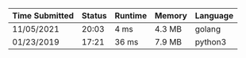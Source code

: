 Time Submitted | Status | Runtime | Memory | Language
-------------- | ------ | ------- | ------ | --------
11/05/2021 | 20:03 | 4 ms | 4.3 MB | golang
01/23/2019 | 17:21 | 36 ms | 7.9 MB | python3